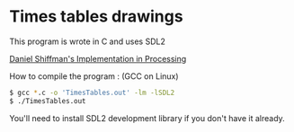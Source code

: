 # Times tables drawings

This program is wrote in C and uses SDL2

[Daniel Shiffman's Implementation in Processing](https://thecodingtrain.com/CodingChallenges/133-times-tables-cardioid.html)

How to compile the program : (GCC on Linux)
```sh
$ gcc *.c -o 'TimesTables.out' -lm -lSDL2
$ ./TimesTables.out
```

You'll need to install SDL2 development library if you don't have it already.